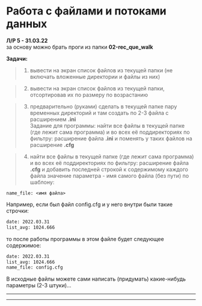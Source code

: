 # Работа с файлами и потоками данных  

**Л/Р 5 - 31.03.22**  
за основу можно брать проги из папки **02-rec_que_walk**  

**Задачи:**  

> 1) вывести на экран список файлов из текущей папки (не включать вложенные директории и файлы из них)  

> 2) вывести на экран список файлов из текущей папки, отсортировав их по размеру по возрастанию  

> 3) предварительно (руками) сделать в текущей папке пару временных директорий и там создать по 2-3 файла с расширением **.ini**  
> Задание для программы: найти все файлы в текущей папке (где лежит сама программа) и во всех её поддиректориях по фильтру: расширение файла **.ini** и поменять у таких файлов на расширение **.cfg**  

> 4) найти все файлы в текущей папке (где лежит сама программа) и во всех её поддиректориях по фильтру: расширение файла **.cfg** и добавить последней строкой к содержимому каждого файла значение параметра - имя самого файла (без пути) по шаблону:
```
name_file: <имя файла>
```
Например, если был файл config.cfg и у него внутри были такие строчки:
```txt
date: 2022.03.31
list_avg: 1024.666
```
то после работы программы в этом файле будет следующее содержимое:
```txt
date: 2022.03.31
list_avg: 1024.666
name_file: config.cfg
```

В исходные файлы можете сами написать (придумать) какие-нибудь параметры (2-3 штуки)...

---  

---  
